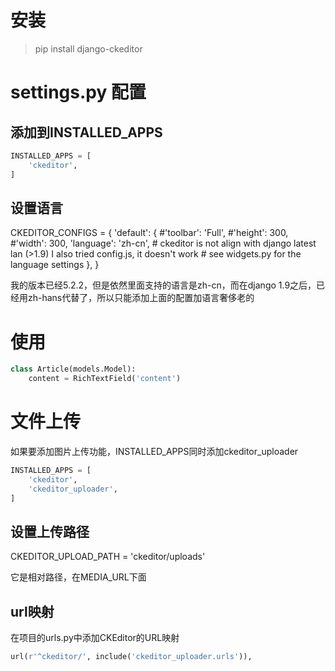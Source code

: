 
# 安装
> pip install django-ckeditor

# settings.py 配置

## 添加到INSTALLED_APPS

``` python
INSTALLED_APPS = [ 
    'ckeditor',
]
```


## 设置语言

CKEDITOR_CONFIGS = {
    'default': {
        #'toolbar': 'Full',
        #'height': 300,
        #'width': 300,
        'language': 'zh-cn',  # ckeditor is not align with django latest lan (>1.9)  I also tried config.js, it doesn't work # see widgets.py for the language settings
    },
}

我的版本已经5.2.2，但是依然里面支持的语言是zh-cn，而在django 1.9之后，已经用zh-hans代替了，所以只能添加上面的配置加语言奢侈老的

# 使用
``` python
class Article(models.Model):
    content = RichTextField('content')
```    

# 文件上传

如果要添加图片上传功能，INSTALLED_APPS同时添加ckeditor_uploader

``` python
INSTALLED_APPS = [ 
    'ckeditor',
    'ckeditor_uploader',
]
```

## 设置上传路径

CKEDITOR_UPLOAD_PATH = 'ckeditor/uploads'

它是相对路径，在MEDIA_URL下面

## url映射
在项目的urls.py中添加CKEditor的URL映射
``` python
url(r'^ckeditor/', include('ckeditor_uploader.urls')),
```
